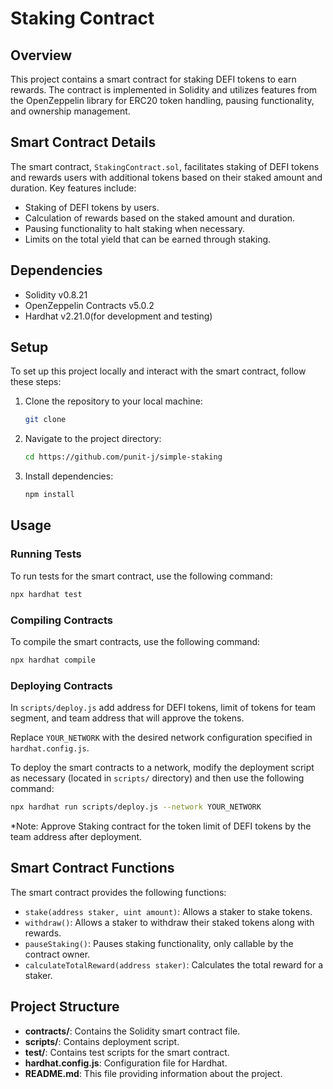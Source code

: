 # Staking Contract

## Overview
This project contains a smart contract for staking DEFI tokens to earn rewards. The contract is implemented in Solidity and utilizes features from the OpenZeppelin library for ERC20 token handling, pausing functionality, and ownership management.

## Smart Contract Details
The smart contract, `StakingContract.sol`, facilitates staking of DEFI tokens and rewards users with additional tokens based on their staked amount and duration. Key features include:
- Staking of DEFI tokens by users.
- Calculation of rewards based on the staked amount and duration.
- Pausing functionality to halt staking when necessary.
- Limits on the total yield that can be earned through staking.

## Dependencies
- Solidity v0.8.21
- OpenZeppelin Contracts v5.0.2
- Hardhat v2.21.0(for development and testing)

## Setup
To set up this project locally and interact with the smart contract, follow these steps:

1. Clone the repository to your local machine:

    ```bash
    git clone 
    ```

2. Navigate to the project directory:

    ```bash
    cd https://github.com/punit-j/simple-staking
    ```

3. Install dependencies:

    ```bash
    npm install
    ```

## Usage

### Running Tests
To run tests for the smart contract, use the following command:

```bash
npx hardhat test
```


### Compiling Contracts
To compile the smart contracts, use the following command:

```bash
npx hardhat compile
```


### Deploying Contracts
In `scripts/deploy.js` add address for DEFI tokens, limit of tokens for team segment, and team address that will approve the tokens.

Replace `YOUR_NETWORK` with the desired network configuration specified in `hardhat.config.js`.

To deploy the smart contracts to a network, modify the deployment script as necessary (located in `scripts/` directory) and then use the following command:

```bash
npx hardhat run scripts/deploy.js --network YOUR_NETWORK
```

*Note: Approve Staking contract for the token limit of DEFI tokens by the team address after deployment.

## Smart Contract Functions
The smart contract provides the following functions:

- `stake(address staker, uint amount)`: Allows a staker to stake tokens.
- `withdraw()`: Allows a staker to withdraw their staked tokens along with rewards.
- `pauseStaking()`: Pauses staking functionality, only callable by the contract owner.
- `calculateTotalReward(address staker)`: Calculates the total reward for a staker.

## Project Structure
- **contracts/**: Contains the Solidity smart contract file.
- **scripts/**: Contains deployment script.
- **test/**: Contains test scripts for the smart contract.
- **hardhat.config.js**: Configuration file for Hardhat.
- **README.md**: This file providing information about the project.
